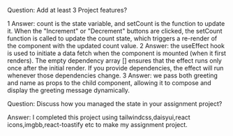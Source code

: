 
Question: Add at least 3 Project features?

1 Answer: count is the state variable, and setCount is the function to update it. When the "Increment" or "Decrement" buttons are clicked, the setCount function is called to update the count state, which triggers a re-render of the component with the updated count value.
2 Answer: the useEffect hook is used to initiate a data fetch when the component is mounted (when it first renders). The empty dependency array [] ensures that the effect runs only once after the initial render. If you provide dependencies, the effect will run whenever those dependencies change.
3 Answer: we pass both greeting and name as props to the child component, allowing it to compose and display the greeting message dynamically.
 
Question: Discuss how you managed the state in your assignment project?

Answer: I completed this project using tailwindcss,daisyui,react icons,imgbb,react-toastify etc to make my assignment project.